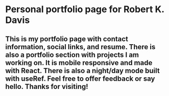 # Personal portfolio page for Robert K. Davis

## This is my portfolio page with contact information, social links, and resume. There is also a portfolio section with projects I am working on. It is mobile responsive and made with React. There is also a night/day mode built with useRef. Feel free to offer feedback or say hello. Thanks for visiting!
